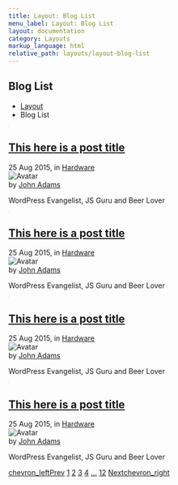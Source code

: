 ```yaml
---
title: Layout: Blog List
menu_label: Layout: Blog List
layout: documentation
category: Layouts
markup_language: html
relative_path: layouts/layout-blog-list
---
```


<!-- Masthead -->
<div class="section-block masthead bg-white">
  <div class="row align-items-center">
    <div class="col w-6/12">
      <h2>Blog List</h2>
    </div>
    <div class="col w-6/12 right left-sm">
      <ul class="breadcrumb">
        <li>
          <a href="index.html">Layout</a>
        </li>
        <li> Blog List </li>
      </ul>
    </div>
  </div>
</div>
<!-- Masthead End -->
<div class="section-block bg-grey-ultralight">
  <div class="row">
    <!-- Content Inner -->
    <div class="col w-10/12 offset-1 w-md-full content-inner grid post-grid wide-layout preload grid-cols-1" data-set-dimensions="" data-as-bg-image="" data-lazy-load="" data-use-preloader="" data-grid-ratio="2">
      <article class="grid-item grid-sizer post">
        <div class="grid-item-inner">
          <div class="post-media thumbnail rounded-t mb-0">
            <img src="data:image/gif;base64,R0lGODdhAQABAPAAAMPDwwAAACwAAAAAAQABAAACAkQBADs=" data-src="https://images.unsplash.com/photo-1557256277-6bf96b353f32?ixlib=rb-1.2.1&amp;ixid=eyJhcHBfaWQiOjEyMDd9&amp;auto=format&amp;fit=crop&amp;w=2032&amp;q=80" data-srcset="" alt="">
            <div class="media-overlay bg-black opacity-50"></div>
            <div class="content-over items-end color-white">
              <div>
                <div class="post-content">
                  <h2 class="post-title"><a href="blog-single-post-sidebar-right.html">This here is a post title</a></h2>
                  <div class="post-meta">
                    <span class="post-date">25 Aug 2015</span>, in <span class="post-category"><a href="#">Hardware</a></span>
                  </div>
                </div>
                <div class="post-author flex items-center">
                  <div class="author-avatar thumbnail mr-20 mb-0">
                    <img src="images/blog/bio-avatar.jpg" alt="Avatar">
                  </div>
                  <div class="author-content">
                    <div class="name">by <a href="#">John Adams</a></div>
                    <p class="author-title mb-0">WordPress Evangelist, JS Guru and Beer Lover</p>
                  </div>
                </div>
              </div>
            </div>
          </div>
        </div>
      </article>
      <article class="grid-item post">
        <div class="grid-item-inner">
          <div class="post-media thumbnail rounded-t mb-0">
            <img src="data:image/gif;base64,R0lGODdhAQABAPAAAMPDwwAAACwAAAAAAQABAAACAkQBADs=" data-src="https://images.unsplash.com/photo-1557224623-6ad6b7d9dc77?ixlib=rb-1.2.1&amp;ixid=eyJhcHBfaWQiOjEyMDd9&amp;auto=format&amp;fit=crop&amp;w=2100&amp;q=80" data-srcset="" alt="">
            <div class="media-overlay bg-black opacity-50"></div>
            <div class="content-over items-end color-white">
              <div>
                <div class="post-content">
                  <h2 class="post-title"><a href="blog-single-post-sidebar-right.html">This here is a post title</a></h2>
                  <div class="post-meta">
                    <span class="post-date">25 Aug 2015</span>, in <span class="post-category"><a href="#">Hardware</a></span>
                  </div>
                </div>
                <div class="post-author flex items-center">
                  <div class="author-avatar thumbnail mr-20 mb-0">
                    <img src="images/blog/bio-avatar.jpg" alt="Avatar">
                  </div>
                  <div class="author-content">
                    <div class="name">by <a href="#">John Adams</a></div>
                    <p class="author-title mb-0">WordPress Evangelist, JS Guru and Beer Lover</p>
                  </div>
                </div>
              </div>
            </div>
          </div>
        </div>
      </article>
      <article class="grid-item post">
        <div class="grid-item-inner">
          <div class="post-media thumbnail rounded-t mb-0">
            <img src="data:image/gif;base64,R0lGODdhAQABAPAAAMPDwwAAACwAAAAAAQABAAACAkQBADs=" data-src="https://images.unsplash.com/photo-1557229963-4825a760eeeb?ixlib=rb-1.2.1&amp;ixid=eyJhcHBfaWQiOjEyMDd9&amp;auto=format&amp;fit=crop&amp;w=2100&amp;q=80" data-srcset="" alt="">
            <div class="media-overlay bg-black opacity-50"></div>
            <div class="content-over items-end color-white">
              <div>
                <div class="post-content">
                  <h2 class="post-title"><a href="blog-single-post-sidebar-right.html">This here is a post title</a></h2>
                  <div class="post-meta">
                    <span class="post-date">25 Aug 2015</span>, in <span class="post-category"><a href="#">Hardware</a></span>
                  </div>
                </div>
                <div class="post-author flex items-center">
                  <div class="author-avatar thumbnail mr-20 mb-0">
                    <img src="images/blog/bio-avatar.jpg" alt="Avatar">
                  </div>
                  <div class="author-content">
                    <div class="name">by <a href="#">John Adams</a></div>
                    <p class="author-title mb-0">WordPress Evangelist, JS Guru and Beer Lover</p>
                  </div>
                </div>
              </div>
            </div>
          </div>
        </div>
      </article>
      <article class="grid-item post">
        <div class="grid-item-inner">
          <div class="post-media thumbnail rounded-t mb-0">
            <img src="data:image/gif;base64,R0lGODdhAQABAPAAAMPDwwAAACwAAAAAAQABAAACAkQBADs=" data-src="https://images.unsplash.com/photo-1557231305-7cd94f81fa0e?ixlib=rb-1.2.1&amp;ixid=eyJhcHBfaWQiOjEyMDd9&amp;auto=format&amp;fit=crop&amp;w=1400&amp;q=80" data-srcset="" alt="">
            <div class="content-over items-end color-white">
              <div>
                <div class="post-content">
                  <h2 class="post-title"><a href="blog-single-post-sidebar-right.html">This here is a post title</a></h2>
                  <div class="post-meta">
                    <span class="post-date">25 Aug 2015</span>, in <span class="post-category"><a href="#">Hardware</a></span>
                  </div>
                </div>
                <div class="post-author flex items-center">
                  <div class="author-avatar thumbnail mr-20 mb-0">
                    <img src="images/blog/bio-avatar.jpg" alt="Avatar">
                  </div>
                  <div class="author-content">
                    <div class="name">by <a href="#">John Adams</a></div>
                    <p class="author-title mb-0">WordPress Evangelist, JS Guru and Beer Lover</p>
                  </div>
                </div>
              </div>
            </div>
          </div>
        </div>
      </article>
    </div>
    <!-- Content Inner End -->
  </div>
</div>
<!-- Pagination With Label -->
<div class="section-block pt-0 bg-grey-ultralight">
  <div class="row">
    <div class="col w-10/12 offset-1 pagination justify-between justify-sm-center">
      <a href="#" title="Previous Page" class="pagination-link button with-label"><span class="icon-material">chevron_left</span><span>Prev</span></a>
      <span class="page-links hide-sm">
        <a href="#" title="Page X" class="pagination-link button active"><span>1</span></a>
        <a href="#" title="Page X" class="pagination-link button"><span>2</span></a>
        <a href="#" title="Page X" class="pagination-link button"><span>3</span></a>
        <a href="#" title="Page X" class="pagination-link button"><span>4</span></a>
        <a href="#" title="More Pages" class="pagination-link button"><span>...</span></a>
        <a href="#" title="Page X" class="pagination-link button"><span>12</span></a>
      </span>
      <a href="#" title="Next Page" class="pagination-link button with-label"><span>Next</span><span class="icon-material">chevron_right</span></a>
    </div>
  </div>
</div>
<!-- Pagination With Label End -->
